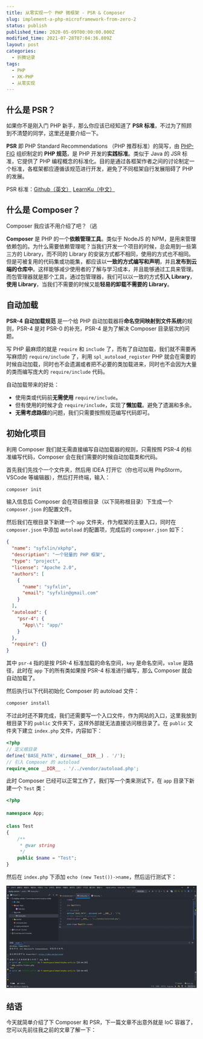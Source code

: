 ```yaml
---
title: 从零实现一个 PHP 微框架 - PSR & Composer
slug: implement-a-php-microframework-from-zero-2
status: publish
published_time: 2020-05-09T00:00:00.000Z
modified_time: 2021-07-28T07:04:36.809Z
layout: post
categories:
  - 折腾记录
tags:
  - PHP
  - XK-PHP
  - 从零实现
---
```


## 什么是 PSR？

如果你不是刚入门 PHP 新手，那么你应该已经知道了 **PSR 标准**，不过为了照顾到不清楚的同学，这里还是要介绍一下。

**PSR** 即 PHP Standard Recommendations （PHP 推荐标准）的简写，由 [PHP-FIG](https://github.com/php-fig) 组织制定的 **PHP 规范**，是 PHP 开发的**实践标准**。类似于 Java 的 JSR 标准，它提供了 PHP 编程概念的标准化。目的是通过各框架作者之间的讨论制定一个标准，各框架都应遵循该规范进行开发，避免了不同框架自行发展阻碍了 PHP 的发展。

PSR 标准：[Github（英文）](https://github.com/php-fig/fig-standards/blob/master/index.md) [LearnKu（中文）](https://learnku.com/docs/psr)

## 什么是 Composer？

Composer 我应该不用介绍了吧？（逃

**Composer** 是 PHP 的一个**依赖管理工具**。类似于 NodeJS 的 NPM，是用来管理依赖包的。为什么需要依赖管理呢？当我们开发一个项目的时候，总会用到一些第三方的 Library，而不同的 Library 的安装方式都不相同，使用的方式也不相同。但是可被复用的代码集或功能集，都应该以**一致的方式编写和声明**，并且**发布到云端的仓库中**。这样能够减少使用者的了解与学习成本，并且能够通过工具来管理。而包管理器就是那个工具，通过包管理器，我们可以以一致的方式**引入 Library**，**使用 Library**，当我们不需要的时候又能**轻易的卸载不需要的 Library**。

## 自动加载

**PSR-4 自动加载规范** 是一个给 PHP 自动加载器将**命名空间映射到文件系统**的规则，PSR-4 是对 PSR-0 的补充，PSR-4 是为了解决 Composer 目录层次的问题。

写 PHP 最麻烦的就是 `require` 和 `include` 了，而有了自动加载，我们就不需要再写麻烦的 `require/include` 了，利用 `spl_autoload_register` PHP 就会在需要的时候自动加载，同时也不会遗漏或者把不必要的类加载进来，同时也不会因为大量的类而编写庞大的 `require/include` 代码。

自动加载带来的好处：

- 使用类或代码前**无需使用** `require/include`。
- 但有使用的时候才会 `require/include`，实现了**懒加载**。避免了遗漏和多余。
- **无需考虑路径**的问题，我们只需要按照规范编写代码即可。

## 初始化项目

利用 Composer 我们就无需直接编写自动加载器的规则，只需按照 PSR-4 的标准编写代码，Composer 会在我们需要的时候自动加载类和代码。

首先我们先找个一个文件夹，然后用 IDEA 打开它（你也可以用 PhpStorm，VSCode 等编辑器），然后打开终端，输入：

```bash
composer init
```

输入信息后 Composer 会在项目根目录（以下简称根目录）下生成一个 `composer.json` 的配置文件。

然后我们在根目录下新建一个 `app` 文件夹，作为框架的主要入口，同时在 `composer.json` 中添加 `autoload` 的配置项，完成后的 `composer.json` 如下：

```json
{
  "name": "syfxlin/xkphp",
  "description": "一个轻量的 PHP 框架",
  "type": "project",
  "license": "Apache 2.0",
  "authors": [
    {
      "name": "syfxlin",
      "email": "syfxlin@gmail.com"
    }
  ],
  "autoload": {
    "psr-4": {
      "App\\": "app/"
    }
  },
  "require": {}
}
```

其中 `psr-4` 指的是按 PSR-4 标准加载的命名空间，`key` 是命名空间，`value` 是路径，此时在 `app` 下的所有类如果按 PSR-4 标准进行编写，那么 Composer 就会自动加载了。

然后执行以下代码初始化 Composer 的 autoload 文件：

```bash
composer install
```

不过此时还不算完成，我们还需要写一个入口文件，作为网站的入口，这里我放到根目录下的 `public` 文件夹下，这样外部就无法直接访问根目录了。在 `public` 文件夹下建立 `index.php` 文件，内容如下：

```php
<?php
// 定义根目录
define('BASE_PATH', dirname(__DIR__) . '/');
// 引入 Composer 的 autoload
require_once __DIR__ . '/../vendor/autoload.php';
```

此时 Composer 已经可以正常工作了，我们写一个类来测试下，在 `app` 目录下新建一个 `Test` 类：

```php
<?php

namespace App;

class Test
{
    /**
     * @var string
     */
    public $name = "Test";
}
```

然后在 `index.php` 下添加 `echo (new Test())->name`，然后运行测试下：

![](images/4cd64103-63dd-4ca6-aae1-45d11aa12dd9.jpg)

## 结语

今天就简单介绍了下 Composer 和 PSR，下一篇文章不出意外就是 IoC 容器了，您可以先前往我之前的文章了解一下：

